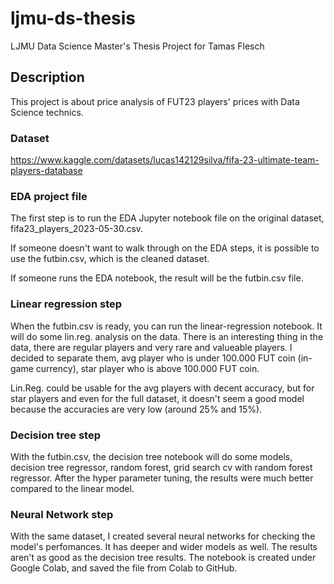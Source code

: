 # ljmu-ds-thesis
LJMU Data Science Master's Thesis Project for Tamas Flesch

## Description
This project is about price analysis of FUT23 players' prices with Data Science technics.

### Dataset
https://www.kaggle.com/datasets/lucas142129silva/fifa-23-ultimate-team-players-database

### EDA project file
The first step is to run the EDA Jupyter notebook file on the original dataset, fifa23_players_2023-05-30.csv.

If someone doesn't want to walk through on the EDA steps, it is possible to use the futbin.csv, which is the cleaned dataset.

If someone runs the EDA notebook, the result will be the futbin.csv file.

### Linear regression step
When the futbin.csv is ready, you can run the linear-regression notebook. It will do some lin.reg. analysis on the data. There is an interesting thing in the data, there are regular players and very rare and valueable players. I decided to separate them, avg player who is under 100.000 FUT coin (in-game currency), star player who is above 100.000 FUT coin.

Lin.Reg. could be usable for the avg players with decent accuracy, but for star players and even for the full dataset, it doesn't seem a good model because the accuracies are very low (around 25% and 15%).

### Decision tree step
With the futbin.csv, the decision tree notebook will do some models, decision tree regressor, random forest, grid search cv with random forest regressor. After the hyper parameter tuning, the results were much better compared to the linear model.

### Neural Network step
With the same dataset, I created several neural networks for checking the model's perfomances. It has deeper and wider models as well. The results aren't as good as the decision tree results. The notebook is created under Google Colab, and saved the file from Colab to GitHub.
